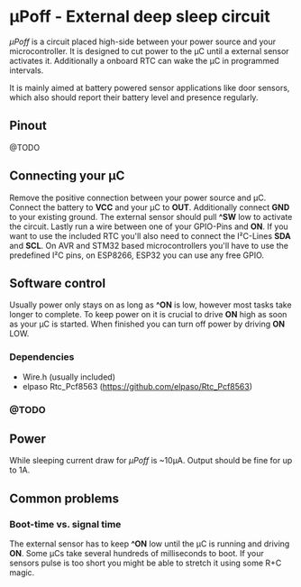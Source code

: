 # µPoff - External deep sleep circuit
*µPoff* is a circuit placed high-side between your power source and your microcontroller. It is designed to cut power to the µC until a external sensor activates it. Additionally a onboard RTC can wake the µC in programmed intervals.

It is mainly aimed at battery powered sensor applications like door sensors, which also should report their battery level and presence regularly.

## Pinout
@TODO

## Connecting your µC

Remove the positive connection between your power source and µC. Connect the battery to **VCC** and your µC to **OUT**. Additionally connect **GND** to your existing ground. The external sensor should pull **^SW** low to activate the circuit. Lastly run a wire between one of your GPIO-Pins and **ON**. If you want to use the included RTC you'll also need to connect the I²C-Lines **SDA** and **SCL**. On AVR and STM32 based microcontrollers you'll have to use the predefined I²C pins, on ESP8266, ESP32 you can use any free GPIO.

## Software control

Usually power only stays on as long as **^ON** is low, however most tasks take longer to complete. To keep power on it is crucial to drive **ON** high as soon as your µC is started. When finished you can turn off power by driving **ON** LOW.

### Dependencies

 * Wire.h (usually included)
 * elpaso Rtc_Pcf8563 (https://github.com/elpaso/Rtc_Pcf8563)

### @TODO

## Power
While sleeping current draw for *µPoff* is ~10µA. Output should be fine for up to 1A.

## Common problems

### Boot-time vs. signal time
The external sensor has to keep **^ON** low until the µC is running and driving **ON**. Some µCs take several hundreds of milliseconds to boot. If your sensors pulse is too short you might be able to stretch it using some R+C magic.

 
